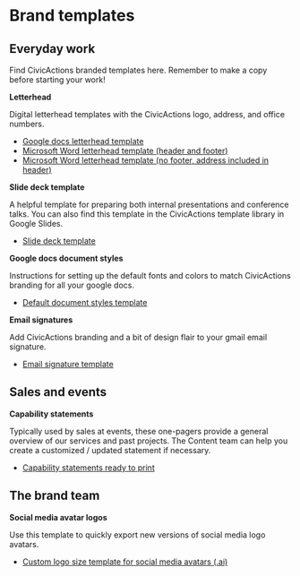 # Brand templates

## Everyday work 
Find CivicActions branded templates here. Remember to make a copy before starting your work!

**Letterhead**

Digital letterhead templates with the CivicActions logo, address, and office numbers. 

+   [Google docs letterhead template](https://drive.google.com/open?id=1-6dKWomT1rhma20dmsi_CTRz3suaBpS5Keg6vQjwIoY)
+   [Microsoft Word letterhead template (header and footer)](https://drive.google.com/open?id=1ZwNQdTivmDe615XRw9EEDeeOA7BKTnSn)
+   [Microsoft Word letterhead template (no footer, address included in header)](https://drive.google.com/open?id=1oYofVGoQWV_5rxA4kFOcvgY3kzBvZ3OB)

**Slide deck template**

A helpful template for preparing both  internal presentations and conference talks. You can also find this template in the CivicActions template library in Google Slides. 

+   [Slide deck template](https://drive.google.com/open?id=1uDn6UeISJJvAeC_gEOdDCLeaPrPwFlhziU2nKCl9zXs)

**Google docs document styles**

Instructions for setting up the default fonts and colors to match CivicActions branding for all your google docs. 

+   [Default document styles template](https://docs.google.com/document/d/1M-q4Wh0TfKctkaHRmJQumsIn_faTimyTub8qu3qGM7k/edit#heading=h.vvnmj42g6bae)

**Email signatures**

Add CivicActions branding and a bit of design flair to your gmail email signature.

+   [Email signature template](https://docs.google.com/document/d/1fSq8SqCI4Oc4flGTmVcEqXjkrIdbSJ9apqdwWPUL6Yk/edit)

## Sales and events

**Capability statements**

Typically used by sales at events, these one-pagers provide a general overview of our services and past projects. The Content team can help you create a customized / updated statement if necessary. 

+   [Capability statements ready to print](https://drive.google.com/open?id=1wcO28ilLJYy3yxgt1Rsc0kB7AZ-qFSVs)




## The brand team

**Social media avatar logos**

Use this template to quickly export new versions of social media logo avatars. 

+   [Custom logo size template for social media avatars (.ai)](https://drive.google.com/open?id=1hAhU9AHjDh37mciZ_ooPG4aJCMJzgpez)
